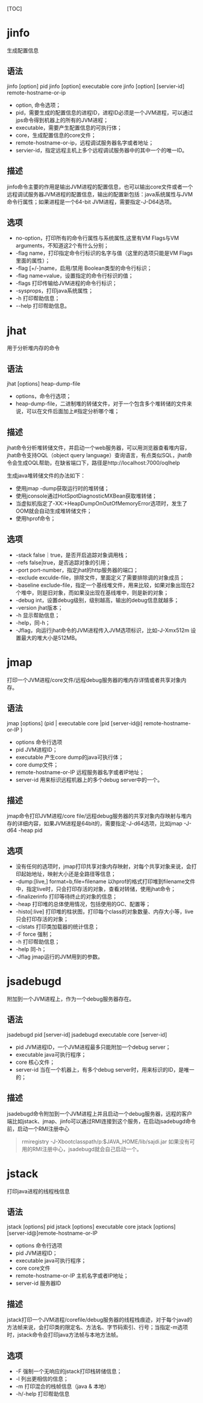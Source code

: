 [TOC]
# jinfo
生成配置信息
## 语法
jinfo [option] pid
jinfo [option] executable core
jinfo [option] [servier-id] remote-hostname-or-ip
- option, 命令选项；
- pid，需要生成的配置信息的进程ID，进程ID必须是一个JVM进程，可以通过jps命令得到机器上的所有的JVM进程；
- executable，需要产生配置信息的可执行体；
- core，生成配置信息的core文件；
- remote-hostname-or-ip，远程调试服务器名字或者地址；
- servier-id，指定远程主机上多个远程调试服务器中的其中一个的唯一ID。
## 描述
jinfo命令主要的作用是输出JVM进程的配置信息，也可以输出core文件或者一个远程调试服务器JVM进程的配置信息，输出的配置新包括：java系统属性与JVM命令行属性；如果进程是一个64-bit JVM进程，需要指定-J-D64选项。
## 选项
- no-option，打印所有的命令行属性与系统属性,这里有VM Flags与VM arguments，不知道这2个有什么分别；
- -flag name，打印指定命令行标识的名字与值（这里的选项只能是VM Flags里面的属性）；
- -flag [+/-]name，启用/禁用 Boolean类型的命令行标识；
- -flag name=value，设置指定的命令行标识的值；
- -flags 打印传输给JVM进程的命令行标识；
- -sysprops，打印java系统属性；
- -h 打印帮助信息；
- --help 打印帮助信息。

# jhat
用于分析堆内存的命令
## 语法
jhat [options] heap-dump-file
- options，命令行选项；
- heap-dump-file，二进制堆的转储文件，对于一个包含多个堆转储的文件来说，可以在文件后面加上#<number>指定分析哪个堆；
## 描述
jhat命令分析堆转储文件，并启动一个web服务器，可以用浏览器查看堆内容，jhat命令支持OQL（object query language）查询语言，有点类似SQL，jhat命令会生成OQL帮助，在缺省端口下，路径是http://localhost:7000/oqlhelp

生成java堆转储文件的办法如下：
- 使用jmap -dump获取运行时的堆转储；
- 使用jconsole通过HotSpotDiagnosticMXBean获取堆转储；
- 当虚拟机指定了-XX:+HeapDumpOnOutOfMemoryError选项时，发生了OOM就会自动生成堆转储文件；
- 使用hprof命令；
## 选项
- -stack false｜true，是否开启追踪对象调用栈；
- -refs false|true，是否追踪对象的引用；
- -port port-number，指定jhat的http服务器的端口；
- -exclude exculde-file，排除文件，里面定义了需要排除调的对象成员；
- -baseline exclude-file，指定一个基线堆文件，用来比较，如果对象出现在2个堆中，则是旧对象，而如果没出现在基线堆中，则是新的对象；
- -debug int，设置debug级别，级别越高，输出的debug信息就越多；
- -version jhat版本；
- -h 显示帮助信息；
- -help，同-h；
- -Jflag，向运行jhat命令的JVM进程传入JVM选项标识，比如-J-Xmx512m 设置最大的堆大小是512MB。
# jmap
打印一个JVM进程/core文件/远程debug服务器的堆内存详情或者共享对象内存。
## 语法
jmap [options] (pid | executable core |pid [server-id@] remote-hostname-or-IP )
- options 命令行选项
- pid JVM进程ID；
- executable 产生core dump的java可执行体；
- core dump文件；
- remote-hostname-or-IP 远程服务器名字或者IP地址；
- server-id 用来标识远程机器上的多个debug server中的一个。
## 描述
jmap命令打印JVM进程/core file/远程debug服务器的共享对象内存映射与堆内存的详细内容，如果JVM进程是64bit的，需要指定-J-d64选项，比如jmap -J-d64 -heap pid
## 选项
- <no option> 没有任何的选项时，jmap打印共享对象内存映射，对每个共享对象来说，会打印起始地址，映射大小还是全路径等信息；
- -dump:[live,] format=b,file=filename 以hprof的格式打印堆到filename文件中，指定live时，只会打印存活的对象，查看对转储，使用jhat命令；
- -finalizerinfo 打印等待终止的对象的信息；
- -heap 打印堆的总体使用情况，包括使用的GC、配置等；
- -histo[:live] 打印堆的柱状图，打印每个class的对象数量、内存大小等，live只会打印存活的对象；
- -clstats 打印类加载器的统计信息；
- -F force 强制；
- -h 打印帮助信息；
- -help 同-h；
- -Jflag jmap运行的JVM用到的参数。

# jsadebugd
附加到一个JVM进程上，作为一个debug服务器存在。
## 语法
jsadebugd pid [server-id]
jsadebugd executable core [server-id]
- pid JVM进程ID，一个JVM进程最多只能附加一个debug server；
- executable java可执行程序；
- core 核心文件；
- server-id 当在一个机器上，有多个debug server时，用来标识的ID，是唯一的；
## 描述
jsadebugd命令附加到一个JVM进程上并且启动一个debug服务器，远程的客户端比如jstack、jmap、jinfo可以通过RMI连接到这个服务，在启动jsadebugd命令前，启动一个RMI注册中心
> rmiregistry -J-Xbootclasspath/p:$JAVA_HOME/lib/sajdi.jar
如果没有可用的RMI注册中心，jsadebugd就会自己启动一个。

# jstack
打印java进程的线程栈信息
## 语法
jstack [options] pid
jstack [options] executable core
jstack [options] [server-id@]remote-hostname-or-IP
- options 命令行选项
- pid JVM进程ID；
- executable java可执行程序；
- core core文件
- remote-hostname-or-IP 主机名字或者IP地址；
- server-id 服务器ID
## 描述
jstack打印一个JVM进程/corefile/debug服务器的线程栈痕迹，对于每个java的方法帧来说，会打印类的限定名、方法名、字节码索引、行号；当指定-m选项时，jstack命令会打印java方法帧与本地方法帧。
## 选项
- -F 强制一个无响应的jstack打印栈转储信息；
- -l 列出更相信的信息；
- -m 打印混合的栈帧信息（java & 本地）
- -h/-help 打印帮助信息